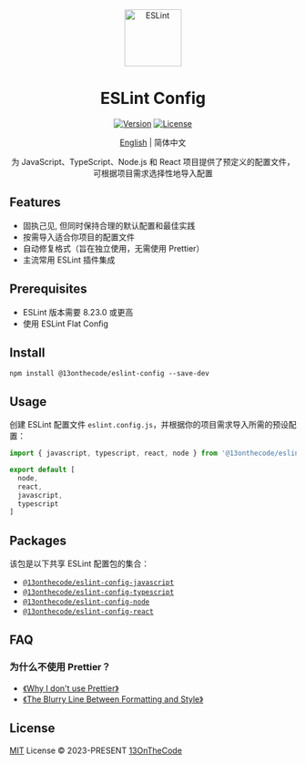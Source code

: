 <div align="center">

<img src="https://github-production-user-asset-6210df.s3.amazonaws.com/137921275/258572401-482172f4-a813-41ae-9e42-d17176ae2893.svg" width="100" height="100" alt="ESLint" />

# ESLint Config

[![Version](https://img.shields.io/npm/v/@13onthecode/eslint-config?color=4b32c3&label=)](https://www.npmjs.com/package/@13onthecode/eslint-config)
[![License](https://img.shields.io/npm/l/@13onthecode/eslint-config?color=4b32c3&label=)](LICENSE.md)

[English](README.md) | 简体中文

为 JavaScript、TypeScript、Node.js 和 React 项目提供了预定义的配置文件，可根据项目需求选择性地导入配置
</div>

## Features

- 固执己见, 但同时保持合理的默认配置和最佳实践
- 按需导入适合你项目的配置文件
- 自动修复格式（旨在独立使用，无需使用 Prettier）
- 主流常用 ESLint 插件集成

## Prerequisites

- ESLint 版本需要 8.23.0 或更高
- 使用 ESLint Flat Config

## Install

```shell
npm install @13onthecode/eslint-config --save-dev
```

## Usage

创建 ESLint 配置文件 `eslint.config.js`，并根据你的项目需求导入所需的预设配置：

```javascript
import { javascript, typescript, react, node } from '@13onthecode/eslint-config'

export default [
  node,
  react,
  javascript,
  typescript
]
```

## Packages

该包是以下共享 ESLint 配置包的集合：

- [`@13onthecode/eslint-config-javascript`](https://github.com/13OnTheCode/eslint-config/tree/main/packages/javascript)
- [`@13onthecode/eslint-config-typescript`](https://github.com/13OnTheCode/eslint-config/tree/main/packages/typescript)
- [`@13onthecode/eslint-config-node`](https://github.com/13OnTheCode/eslint-config/tree/main/packages/node)
- [`@13onthecode/eslint-config-react`](https://github.com/13OnTheCode/eslint-config/tree/main/packages/react)

## FAQ

### 为什么不使用 Prettier？
- [《Why I don't use Prettier》](https://antfu.me/posts/why-not-prettier)
- [《The Blurry Line Between Formatting and Style》](https://blog.joshuakgoldberg.com/the-blurry-line-between-formatting-and-style/)

## License

[MIT](LICENSE.md) License &copy; 2023-PRESENT [13OnTheCode](https://github.com/13OnTheCode)

